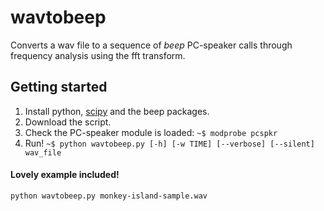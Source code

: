 # wavtobeep
Converts a wav file to a sequence of *beep* PC-speaker calls through frequency analysis using the fft transform.

## Getting started

1. Install python, [scipy](https://pypi.python.org/pypi/scipy) and the beep packages.
2. Download the script.
3. Check the PC-speaker module is loaded:
    `~$ modprobe pcspkr`
4. Run!
    `~$ python wavtobeep.py [-h] [-w TIME] [--verbose] [--silent] wav_file`
 
#### Lovely example included!

 `python wavtobeep.py monkey-island-sample.wav`
